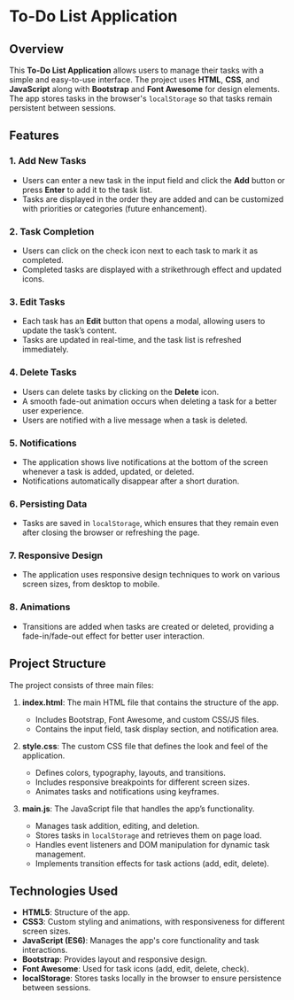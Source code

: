 # To-Do List Application

## Overview

This **To-Do List Application** allows users to manage their tasks with a simple and easy-to-use interface. The project uses **HTML**, **CSS**, and **JavaScript** along with **Bootstrap** and **Font Awesome** for design elements. The app stores tasks in the browser's `localStorage` so that tasks remain persistent between sessions. 

## Features

### 1. Add New Tasks
- Users can enter a new task in the input field and click the **Add** button or press **Enter** to add it to the task list.
- Tasks are displayed in the order they are added and can be customized with priorities or categories (future enhancement).

### 2. Task Completion
- Users can click on the check icon next to each task to mark it as completed. 
- Completed tasks are displayed with a strikethrough effect and updated icons.

### 3. Edit Tasks
- Each task has an **Edit** button that opens a modal, allowing users to update the task’s content. 
- Tasks are updated in real-time, and the task list is refreshed immediately.

### 4. Delete Tasks
- Users can delete tasks by clicking on the **Delete** icon. 
- A smooth fade-out animation occurs when deleting a task for a better user experience.
- Users are notified with a live message when a task is deleted.

### 5. Notifications
- The application shows live notifications at the bottom of the screen whenever a task is added, updated, or deleted. 
- Notifications automatically disappear after a short duration.

### 6. Persisting Data
- Tasks are saved in `localStorage`, which ensures that they remain even after closing the browser or refreshing the page.

### 7. Responsive Design
- The application uses responsive design techniques to work on various screen sizes, from desktop to mobile.

### 8. Animations
- Transitions are added when tasks are created or deleted, providing a fade-in/fade-out effect for better user interaction.

## Project Structure

The project consists of three main files:

1. **index.html**: The main HTML file that contains the structure of the app.
    - Includes Bootstrap, Font Awesome, and custom CSS/JS files.
    - Contains the input field, task display section, and notification area.

2. **style.css**: The custom CSS file that defines the look and feel of the application.
    - Defines colors, typography, layouts, and transitions.
    - Includes responsive breakpoints for different screen sizes.
    - Animates tasks and notifications using keyframes.

3. **main.js**: The JavaScript file that handles the app’s functionality.
    - Manages task addition, editing, and deletion.
    - Stores tasks in `localStorage` and retrieves them on page load.
    - Handles event listeners and DOM manipulation for dynamic task management.
    - Implements transition effects for task actions (add, edit, delete).

## Technologies Used

- **HTML5**: Structure of the app.
- **CSS3**: Custom styling and animations, with responsiveness for different screen sizes.
- **JavaScript (ES6)**: Manages the app's core functionality and task interactions.
- **Bootstrap**: Provides layout and responsive design.
- **Font Awesome**: Used for task icons (add, edit, delete, check).
- **localStorage**: Stores tasks locally in the browser to ensure persistence between sessions.